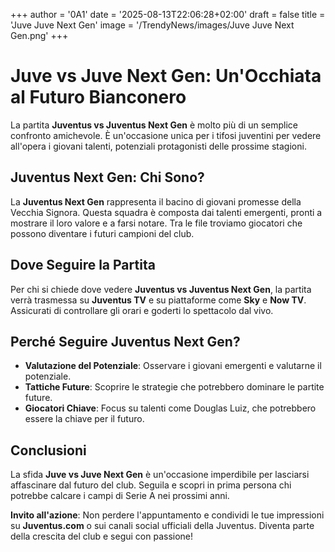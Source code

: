 +++
author = '0A1'
date = '2025-08-13T22:06:28+02:00'
draft = false
title = 'Juve Juve Next Gen'
image = '/TrendyNews/images/Juve Juve Next Gen.png'
+++

# Juve vs Juve Next Gen: Un'Occhiata al Futuro Bianconero

La partita **Juventus vs Juventus Next Gen** è molto più di un semplice confronto amichevole. È un'occasione unica per i tifosi juventini per vedere all'opera i giovani talenti, potenziali protagonisti delle prossime stagioni.

## Juventus Next Gen: Chi Sono?

La **Juventus Next Gen** rappresenta il bacino di giovani promesse della Vecchia Signora. Questa squadra è composta dai talenti emergenti, pronti a mostrare il loro valore e a farsi notare. Tra le file troviamo giocatori che possono diventare i futuri campioni del club.

## Dove Seguire la Partita

Per chi si chiede dove vedere **Juventus vs Juventus Next Gen**, la partita verrà trasmessa su **Juventus TV** e su piattaforme come **Sky** e **Now TV**. Assicurati di controllare gli orari e goderti lo spettacolo dal vivo.

## Perché Seguire Juventus Next Gen?

- **Valutazione del Potenziale**: Osservare i giovani emergenti e valutarne il potenziale.
- **Tattiche Future**: Scoprire le strategie che potrebbero dominare le partite future.
- **Giocatori Chiave**: Focus su talenti come Douglas Luiz, che potrebbero essere la chiave per il futuro.

## Conclusioni

La sfida **Juve vs Juve Next Gen** è un'occasione imperdibile per lasciarsi affascinare dal futuro del club. Seguila e scopri in prima persona chi potrebbe calcare i campi di Serie A nei prossimi anni.

**Invito all'azione**: Non perdere l'appuntamento e condividi le tue impressioni su **Juventus.com** o sui canali social ufficiali della Juventus. Diventa parte della crescita del club e segui con passione!